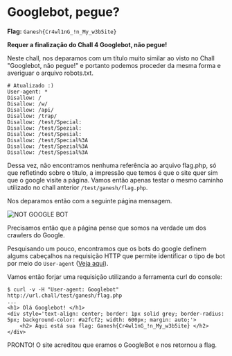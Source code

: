 # Googlebot, pegue?

**Flag:** `Ganesh{Cr4wl1nG_!n_My_w3b5ite}`

**Requer a finalização do Chall 4 Googlebot, não pegue!**

Neste chall, nos deparamos com um título muito similar ao visto no Chall "Googlebot, não pegue!" e portanto podemos proceder da mesma forma e averiguar o arquivo robots.txt.

```text
# Atualizado :)
User-agent: *
Disallow: /
Disallow: /w/
Disallow: /api/
Disallow: /trap/
Disallow: /test/Special:
Disallow: /test/Spezial:
Disallow: /test/Spesial:
Disallow: /test/Special%3A
Disallow: /test/Spezial%3A
Disallow: /test/Spesial%3A
```

Dessa vez, não encontramos nenhuma referência ao arquivo flag.php, só que refletindo sobre o título, a impressão que temos é que o site quer sim que o google visite a página. Vamos então apenas testar o mesmo caminho utilizado no chall anterior `/test/ganesh/flag.php`.

Nos deparamos então com a seguinte página mensagem.

![NOT GOOGLE BOT](https://i.imgur.com/qS7iN24.png)

Precisamos então que a página pense que somos na verdade um dos crawlers do Google.

Pesquisando um pouco, encontramos que os bots do google definem algums cabeçalhos na requisição HTTP que permite identificar o tipo de bot por meio do `User-agent` \([Veja aqui](https://support.google.com/webmasters/answer/1061943?hl=pt-BR)\).

Vamos então forjar uma requisição utilizando a ferramenta curl do console:

```markup
$ curl -v -H "User-agent: Googlebot" http://url.chall/test/ganesh/flag.php
...
<h1> Olá Googlebot! </h1> 
<div style='text-align: center; border: 1px solid grey; border-radius: 5px; background-color: #a2fcf2; width: 600px; margin: auto;'>
    <h2> Aqui está sua flag: Ganesh{Cr4wl1nG_!n_My_w3b5ite} </h2>
</div>
```

PRONTO! O site acreditou que eramos o GoogleBot e nos retornou a flag.

